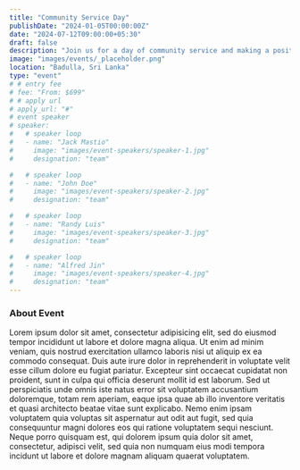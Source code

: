 ```yaml
---
title: "Community Service Day"
publishDate: "2024-01-05T00:00:00Z"
date: "2024-07-12T09:00:00+05:30"
draft: false
description: "Join us for a day of community service and making a positive impact."
image: "images/events/_placeholder.png"
location: "Badulla, Sri Lanka"
type: "event"
# # entry fee
# fee: "From: $699"
# # apply url
# apply_url: "#"
# event speaker
# speaker:
#   # speaker loop
#   - name: "Jack Mastio"
#     image: "images/event-speakers/speaker-1.jpg"
#     designation: "team"

#   # speaker loop
#   - name: "John Doe"
#     image: "images/event-speakers/speaker-2.jpg"
#     designation: "team"

#   # speaker loop
#   - name: "Randy Luis"
#     image: "images/event-speakers/speaker-3.jpg"
#     designation: "team"

#   # speaker loop
#   - name: "Alfred Jin"
#     image: "images/event-speakers/speaker-4.jpg"
#     designation: "team"
---
```


### About Event

Lorem ipsum dolor sit amet, consectetur adipisicing elit, sed do eiusmod tempor incididunt ut labore et dolore magna aliqua. Ut enim ad minim veniam, quis nostrud exercitation ullamco laboris nisi ut aliquip ex ea commodo consequat. Duis aute irure dolor in reprehenderit in voluptate velit esse cillum dolore eu fugiat pariatur. Excepteur sint occaecat cupidatat non proident, sunt in culpa qui officia deserunt mollit id est laborum. Sed ut perspiciatis unde omnis iste natus error sit voluptatem accusantium doloremque, totam rem aperiam, eaque ipsa quae ab illo inventore veritatis et quasi architecto beatae vitae sunt explicabo. Nemo enim ipsam voluptatem quia voluptas sit aspernatur aut odit aut fugit, sed quia consequuntur magni dolores eos qui ratione voluptatem sequi nesciunt. Neque porro quisquam est, qui dolorem ipsum quia dolor sit amet, consectetur, adipisci velit, sed quia non numquam eius modi tempora incidunt ut labore et dolore magnam aliquam quaerat voluptatem.
